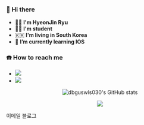 <!--![header](https://capsule-render.vercel.app/api?type=rect)-->
<!-- -->

### 👋 Hi there
- 🙋‍♂️ **I'm HyeonJin Ryu**
- 👨‍🎓 **I'm student**
- 🇰🇷 **I'm living in South Korea**
- 🌱 **I’m currently learning IOS**


### ☎️ How to reach me
- <img src="https://img.shields.io/badge/Gmail-EA4335?style=flat-square&logo=Gmail&logoColor=white"/></a>
- <img src="https://img.shields.io/badge/Gmail-EA4335?style=flat-square&logo=Gmail&logoColor=white"/></a>
<div align="center">
  
  ![dbguswls030's GitHub stats](https://github-readme-stats.vercel.app/api?username=dbguswls030&show_icons=true&theme=radical)
 
  <!-- [![Top Langs](https://github-readme-stats.vercel.app/api/top-langs/?username=dbguswls030&layout=compact)](https://github.com/dbguswls030/github-readme-stats) -->

  <img src="https://img.shields.io/badge/Swift-F05138?style=flat-square&logo=Swift&logoColor=white"/></a>
</div>

이메일
블로그

<!--
**dbguswls030/dbguswls030** is a ✨ _special_ ✨ repository because its `README.md` (this file) appears on your GitHub profile.

Here are some ideas to get you started:

- 🔭 I’m currently working on ...
- 🌱 I’m currently learning ...
- 👯 I’m looking to collaborate on ...
- 🤔 I’m looking for help with ...
- 💬 Ask me about ...
- 📫 How to reach me: ...
- 😄 Pronouns: ...
- ⚡ Fun fact: ...
-->
